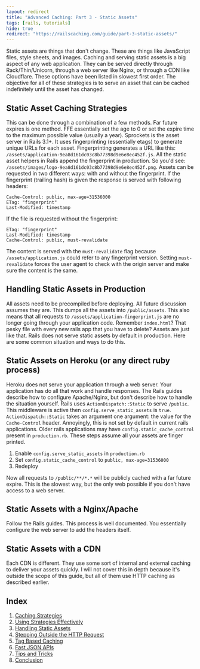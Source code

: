 ```yaml
---
layout: redirect
title: "Advanced Caching: Part 3 - Static Assets"
tags: [rails, tutorials]
hide: true
redirect: "https://railscaching.com/guide/part-3-static-assets/"
---
```


Static assets are things that don't change. These are things like
JavaScript files, style sheets, and images. Caching and serving static
assets is a big aspect of any web application. They can be served
directly through Rack/Thin/Unicorn, through a web server like Nginx, or
through a CDN like Cloudflare. These options have been listed in slowest
first order. The objective for all of these strategies is to serve an
asset that can be cached indefinitely until the asset has changed.

## Static Asset Caching Strategies

This can be done through a combination of a few methods. Far future
expires is one method. FFE essentially set the age to 0 or set the
expire time to the maximum possible value (usually a year). Sprockets is
the asset server in Rails 3.1+. It uses fingerprinting (essentially
etags) to generate unique URLs for each asset. Fingerprinting generates
a URL like this: `/assets/application-9ea8d161dc03c8b77398d9e6e8ec452f.js`.
All the static asset helpers in Rails append the fingerprint in
production. So you'd see: `/assets/images/logo-9ea8d161dc03c8b77398d9e6e8ec452f.png`.
Assets can be requested in two different ways: with and without the
fingerprint. If the fingerprint (trailing hash) is given the response is
served with following headers:

```
Cache-Control: public, max-age=31536000
ETag: "fingerprint"
Last-Modified: timestamp
```

If the file is requested without the fingerprint:

```
ETag: "fingerprint"
Last-Modified: timestamp
Cache-Control: public, must-revalidate
```

The content is served with the `must-revalidate` flag because
`/assets/application.js` could refer to any fingerprint version. Setting
`must-revalidate` forces the user agent to check with the origin server
and make sure the content is the same.

## Handling Static Assets in Production

All assets need to be precompiled before deploying. All future
discussion assumes they are. This dumps all the assets into
`/public/assets`. This also means that all requests to
`/assets/application-fingerprint.js` are no longer going through your
application code. Remember `index.html`? That pesky file with every new
rails app that you have to delete? Assets are just like that. Rails
does not serve static assets by default in production. Here are some
common situation and ways to do this.

## Static Assets on Heroku (or any direct ruby process)

Heroku does not serve your application through a web server. Your
application has do all that work and handle responses. The Rails guides
describe how to configure Apache/Nginx, but don't describe how to handle
the situation yourself. Rails uses `ActionDispatch::Static` to serve
`/public`. This middleware is active then `config.serve_static_assets`
is `true`. `ActionDispatch::Static` takes an argument one argument: the value
for the `Cache-Control` header. Annoyingly, this is not set by default
in current rails applications. Older rails applications may have
`config.static_cache_control` present in `production.rb`. These steps
assume all your assets are finger printed.

1. Enable `config.serve_static_assets` in `production.rb`
2. Set `config.static_cache_control` to `public, max-age=31536000`
3. Redeploy

Now all requests to `/public/**/*.*` will be publicly cached with a
far future expire. This is the slowest way, but the only web possible if
you don't have access to a web server.

## Static Assets with a Nginx/Apache

Follow the Rails guides. This process is well documented. You
essentially configure the web server to add the headers itself.

## Static Assets with a CDN

Each CDN is different. They use some sort of internal and external
caching to deliver your assets quickly. I will not cover this in depth
because it's outside the scope of this guide, but all of them use HTTP
caching as described earlier.

## Index

1. [Caching Strategies](/2012/07/advanced_caching_part_1-caching_strategies)
2. [Using Strategies Effectively](/2012/07/advanced_caching_part_2-using_strategies)
3. [Handling Static Assets](/2012/07/advanced_caching_part_3-static_assets)
4. [Stepping Outside the HTTP Request](/2012/07/advanced_caching_part_4-stepping_outside_the_http_request)
5. [Tag Based Caching](/2012/07/advanced_caching_part_5-tag_based_caching)
6. [Fast JSON APIs](/2012/07/advanced_caching_part_6-fast_json_apis)
7. [Tips and Tricks](/2012/07/advanced_caching_part_7-tips_and_tricks)
8. [Conclusion](/2012/07/advanced_caching_part_8-conclusion)
